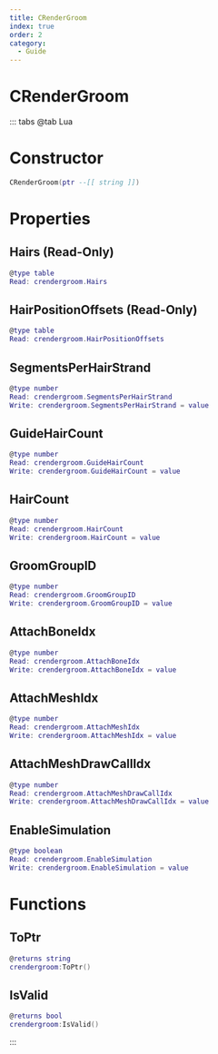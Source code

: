 ```yaml
---
title: CRenderGroom
index: true
order: 2
category:
  - Guide
---
```


# CRenderGroom

::: tabs
@tab Lua
# Constructor
```lua
CRenderGroom(ptr --[[ string ]])
```
# Properties
## Hairs (Read-Only)
```lua
@type table
Read: crendergroom.Hairs
```
## HairPositionOffsets (Read-Only)
```lua
@type table
Read: crendergroom.HairPositionOffsets
```
## SegmentsPerHairStrand 
```lua
@type number
Read: crendergroom.SegmentsPerHairStrand
Write: crendergroom.SegmentsPerHairStrand = value
```
## GuideHairCount 
```lua
@type number
Read: crendergroom.GuideHairCount
Write: crendergroom.GuideHairCount = value
```
## HairCount 
```lua
@type number
Read: crendergroom.HairCount
Write: crendergroom.HairCount = value
```
## GroomGroupID 
```lua
@type number
Read: crendergroom.GroomGroupID
Write: crendergroom.GroomGroupID = value
```
## AttachBoneIdx 
```lua
@type number
Read: crendergroom.AttachBoneIdx
Write: crendergroom.AttachBoneIdx = value
```
## AttachMeshIdx 
```lua
@type number
Read: crendergroom.AttachMeshIdx
Write: crendergroom.AttachMeshIdx = value
```
## AttachMeshDrawCallIdx 
```lua
@type number
Read: crendergroom.AttachMeshDrawCallIdx
Write: crendergroom.AttachMeshDrawCallIdx = value
```
## EnableSimulation 
```lua
@type boolean
Read: crendergroom.EnableSimulation
Write: crendergroom.EnableSimulation = value
```
# Functions
## ToPtr
```lua
@returns string
crendergroom:ToPtr()
```
## IsValid
```lua
@returns bool
crendergroom:IsValid()
```

:::